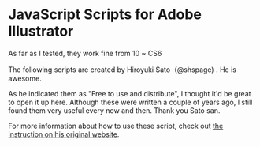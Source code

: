 # JavaScript Scripts for Adobe Illustrator

As far as I tested, they work fine from 10 ~ CS6  

The following scripts are created by Hiroyuki Sato（@shspage) . He is awesome.

As he indicated them as "Free to use and distribute", I thought it'd be great to open it up here. Although these were written a couple of years ago, I still found them very useful every now and then. Thank you Sato san.  

For more information about how to use these script, check out [the instruction on his original website](http://park12.wakwak.com/~shp/lc/et/en_aics_script.html).
